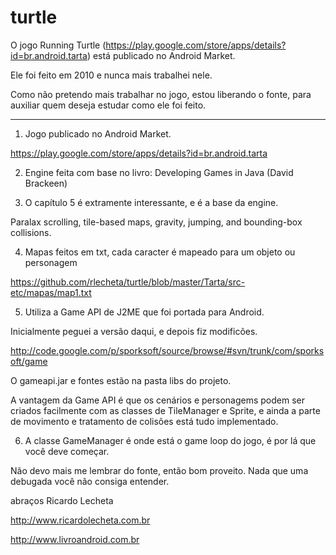 turtle
======

O jogo Running Turtle (https://play.google.com/store/apps/details?id=br.android.tarta) está publicado no Android Market.

Ele foi feito em 2010 e nunca mais trabalhei nele.

Como não pretendo mais trabalhar no jogo, estou liberando o fonte, para auxiliar quem deseja estudar como ele foi feito.

----------------------------------

1) Jogo publicado no Android Market.

https://play.google.com/store/apps/details?id=br.android.tarta

2) Engine feita com base no livro: Developing Games in Java (David Brackeen)

3) O capítulo 5 é extramente interessante, e é a base da engine.

Paralax scrolling, tile-based maps, gravity, jumping, and bounding-box collisions.

4) Mapas feitos em txt, cada caracter é mapeado para um objeto ou personagem

https://github.com/rlecheta/turtle/blob/master/Tarta/src-etc/mapas/map1.txt

5) Utiliza a Game API de J2ME que foi portada para Android.

Inicialmente peguei a versão daqui, e depois fiz modificões.

http://code.google.com/p/sporksoft/source/browse/#svn/trunk/com/sporksoft/game

O gameapi.jar e fontes estão na pasta libs do projeto.

A vantagem da Game API é que os cenários e personagems podem ser criados facilmente com as classes de TileManager e Sprite, 
e ainda a parte de movimento e tratamento de colisões está tudo implementado.

6) A classe GameManager é onde está o game loop do jogo, é por lá que você deve começar.

Não devo mais me lembrar do fonte, então bom proveito. Nada que uma debugada você não consiga entender.

abraços
Ricardo Lecheta

http://www.ricardolecheta.com.br

http://www.livroandroid.com.br
